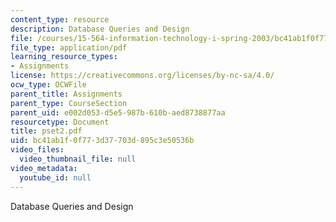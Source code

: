 ```yaml
---
content_type: resource
description: Database Queries and Design
file: /courses/15-564-information-technology-i-spring-2003/bc41ab1f0f773d37703d895c3e50536b_pset2.pdf
file_type: application/pdf
learning_resource_types:
- Assignments
license: https://creativecommons.org/licenses/by-nc-sa/4.0/
ocw_type: OCWFile
parent_title: Assignments
parent_type: CourseSection
parent_uid: e002d053-d5e5-987b-610b-aed8738877aa
resourcetype: Document
title: pset2.pdf
uid: bc41ab1f-0f77-3d37-703d-895c3e50536b
video_files:
  video_thumbnail_file: null
video_metadata:
  youtube_id: null
---
```

Database Queries and Design